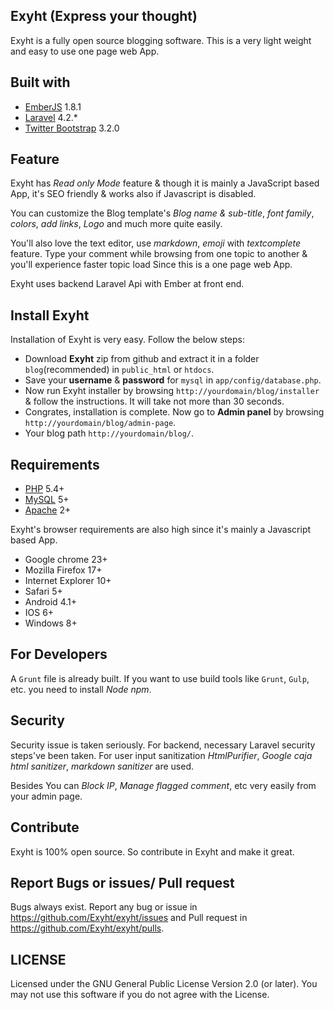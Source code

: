 ## Exyht (Express your thought)

Exyht is a fully open source blogging software. This is a very light weight and easy to use one page web App.

## Built with

+ [EmberJS](http://emberjs.com/) 1.8.1
+ [Laravel](http://laravel.com/) 4.2.*
+ [Twitter Bootstrap](http://getbootstrap.com/) 3.2.0

## Feature

Exyht has *Read only Mode* feature & though it is mainly a JavaScript based App, it's SEO friendly & works also if Javascript is disabled.

You can customize the Blog template's *Blog name & sub-title*, *font family*, *colors*, *add links*, *Logo* and much more quite easily.

You'll also love the text editor, use *markdown*, *emoji* with *textcomplete* feature. Type your comment while browsing from one topic to another & you'll experience faster topic load Since this is a one page web App.

Exyht uses backend Laravel Api with Ember at front end.

## Install Exyht

Installation of Exyht is very easy. Follow the below steps:
+ Download **Exyht** zip from github and extract it in a folder `blog`(recommended) in `public_html` or `htdocs`.
+ Save your **username** & **password** for `mysql` in `app/config/database.php`.
+ Now run Exyht installer by browsing `http://yourdomain/blog/installer` & follow the instructions. It will take not more than 30 seconds.
+ Congrates, installation is complete. Now go to **Admin panel** by browsing `http://yourdomain/blog/admin-page`.
+ Your blog path `http://yourdomain/blog/`.

## Requirements

+ [PHP](http://php.net/) 5.4+
+ [MySQL](http://www.mysql.com/) 5+
+ [Apache](http://www.apache.org/) 2+

Exyht's browser requirements are also high since it's mainly a Javascript based App.

+ Google chrome 23+
+ Mozilla Firefox 17+
+ Internet Explorer 10+
+ Safari 5+
+ Android 4.1+
+ IOS 6+
+ Windows 8+

## For Developers

A `Grunt` file is already built. If you want to use build tools like `Grunt`, `Gulp`, etc. you need to install *Node npm*.

## Security

Security issue is taken seriously. For backend, necessary Laravel security steps've been taken. For user input sanitization *HtmlPurifier*, *Google caja html sanitizer*, *markdown sanitizer* are used.

Besides You can *Block IP*, *Manage flagged comment*, etc very easily from your admin page.

## Contribute

Exyht is 100% open source. So contribute in Exyht and make it great.

## Report Bugs or issues/ Pull request

Bugs always exist. Report any bug or issue in https://github.com/Exyht/exyht/issues and Pull request in https://github.com/Exyht/exyht/pulls.

## LICENSE

Licensed under the GNU General Public License Version 2.0 (or later). You may not use this software if you do not agree with the License.
